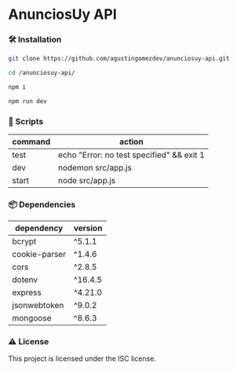 
# AnunciosUy API

### 🛠️ Installation

```bash
git clone https://github.com/agustingomezdev/anunciosuy-api.git
```

```bash
cd /anunciosuy-api/
```

```bash
npm i
```

```bash
npm run dev
```

### 📝 Scripts

| command | action |
|---------|--------|
| test | echo "Error: no test specified" && exit 1 |
| dev | nodemon src/app.js |
| start | node src/app.js |

### 📦 Dependencies

| dependency | version |
  |---------|--------|
  | bcrypt | ^5.1.1 |
| cookie-parser | ^1.4.6 |
| cors | ^2.8.5 |
| dotenv | ^16.4.5 |
| express | ^4.21.0 |
| jsonwebtoken | ^9.0.2 |
| mongoose | ^8.6.3 |

### ⚠️ License


This project is licensed under the ISC license.


